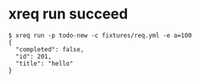 # xreq run succeed

```trycmd
$ xreq run -p todo-new -c fixtures/req.yml -e a=100       
{
  "completed": false,
  "id": 201,
  "title": "hello"
}
```